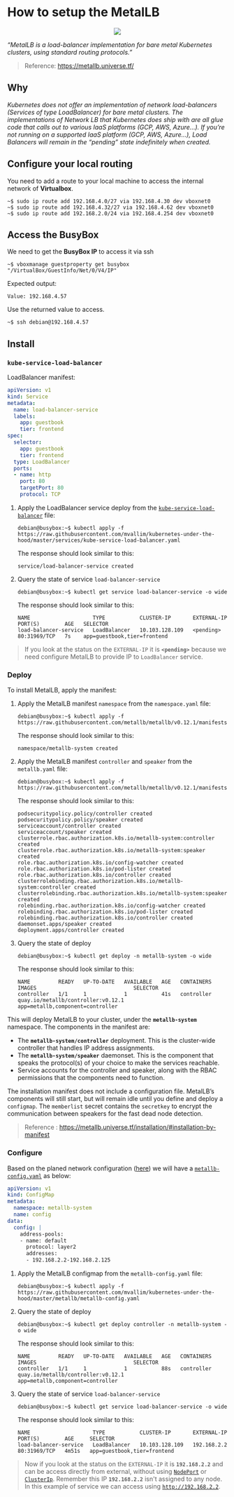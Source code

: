 # How to setup the MetalLB

<p align="center">
  <img src="images/metallb-logo.png">
</p>

*“MetalLB is a load-balancer implementation for bare metal Kubernetes clusters, using standard routing protocols.”*

> Reference: <https://metallb.universe.tf/>

## Why

*Kubernetes does not offer an implementation of network load-balancers (Services of type LoadBalancer) for bare metal clusters. The implementations of Network LB that Kubernetes does ship with are all glue code that calls out to various IaaS platforms (GCP, AWS, Azure…). If you’re not running on a supported IaaS platform (GCP, AWS, Azure…), Load Balancers will remain in the “pending” state indefinitely when created.*

## Configure your local routing

You need to add a route to your local machine to access the internal network of **Virtualbox**.

```console
~$ sudo ip route add 192.168.4.0/27 via 192.168.4.30 dev vboxnet0
~$ sudo ip route add 192.168.4.32/27 via 192.168.4.62 dev vboxnet0
~$ sudo ip route add 192.168.2.0/24 via 192.168.4.254 dev vboxnet0
```

## Access the BusyBox

We need to get the **BusyBox IP** to access it via ssh

```console
~$ vboxmanage guestproperty get busybox "/VirtualBox/GuestInfo/Net/0/V4/IP"
```

Expected output:

```console
Value: 192.168.4.57
```

Use the returned value to access.

```cosole
~$ ssh debian@192.168.4.57
```

## Install

### `kube-service-load-balancer`

LoadBalancer manifest:

```yaml
apiVersion: v1
kind: Service
metadata:  
  name: load-balancer-service
  labels:
    app: guestbook
    tier: frontend
spec:
  selector:
    app: guestbook
    tier: frontend
  type: LoadBalancer
  ports:  
  - name: http
    port: 80
    targetPort: 80
    protocol: TCP
```

1. Apply the LoadBalancer service deploy from the [`kube-service-load-balancer`](../services/kube-service-load-balancer.yaml) file:

   ```console
   debian@busybox:~$ kubectl apply -f https://raw.githubusercontent.com/mvallim/kubernetes-under-the-hood/master/services/kube-service-load-balancer.yaml
   ```

   The response should look similar to this:

   ```text
   service/load-balancer-service created
   ```

2. Query the state of service `load-balancer-service`

   ```console
   debian@busybox:~$ kubectl get service load-balancer-service -o wide
   ```

   The response should look similar to this:

   ```text
   NAME                    TYPE           CLUSTER-IP       EXTERNAL-IP   PORT(S)        AGE   SELECTOR
   load-balancer-service   LoadBalancer   10.103.128.109   <pending>     80:31969/TCP   7s    app=guestbook,tier=frontend
   ```

> If you look at the status on the `EXTERNAL-IP` it is **`<pending>`** because we need configure MetalLB to provide IP to `LoadBalancer` service.

### Deploy

To install MetalLB, apply the manifest:

1. Apply the MetalLB manifest `namespace` from the `namespace.yaml` file:

   ```console
   debian@busybox:~$ kubectl apply -f https://raw.githubusercontent.com/metallb/metallb/v0.12.1/manifests/namespace.yaml
   ```

   The response should look similar to this:

   ```text
   namespace/metallb-system created
   ```

2. Apply the MetalLB manifest `controller` and `speaker` from the `metallb.yaml` file:

   ```console
   debian@busybox:~$ kubectl apply -f https://raw.githubusercontent.com/metallb/metallb/v0.12.1/manifests/metallb.yaml
   ```

   The response should look similar to this:

   ```text
   podsecuritypolicy.policy/controller created
   podsecuritypolicy.policy/speaker created
   serviceaccount/controller created
   serviceaccount/speaker created
   clusterrole.rbac.authorization.k8s.io/metallb-system:controller created
   clusterrole.rbac.authorization.k8s.io/metallb-system:speaker created
   role.rbac.authorization.k8s.io/config-watcher created
   role.rbac.authorization.k8s.io/pod-lister created
   role.rbac.authorization.k8s.io/controller created
   clusterrolebinding.rbac.authorization.k8s.io/metallb-system:controller created
   clusterrolebinding.rbac.authorization.k8s.io/metallb-system:speaker created
   rolebinding.rbac.authorization.k8s.io/config-watcher created
   rolebinding.rbac.authorization.k8s.io/pod-lister created
   rolebinding.rbac.authorization.k8s.io/controller created
   daemonset.apps/speaker created
   deployment.apps/controller created
   ```

3. Query the state of deploy

   ```shell
   debian@busybox:~$ kubectl get deploy -n metallb-system -o wide
   ```

   The response should look similar to this:

   ```console
   NAME         READY   UP-TO-DATE   AVAILABLE   AGE   CONTAINERS   IMAGES                               SELECTOR
   controller   1/1     1            1           41s   controller   quay.io/metallb/controller:v0.12.1   app=metallb,component=controller
   ```

This will deploy MetalLB to your cluster, under the **`metallb-system`** namespace. The components in the manifest are:

* The **`metallb-system/controller`** deployment. This is the cluster-wide controller that handles IP address assignments.  
* The **`metallb-system/speaker`** daemonset. This is the component that speaks the protocol(s) of your choice to make the services reachable.  
* Service accounts for the controller and speaker, along with the RBAC permissions that the components need to function.

The installation manifest does not include a configuration file. MetalLB’s components will still start, but will remain idle until you define and deploy a `configmap`. The `memberlist` secret contains the `secretkey` to encrypt the communication between speakers for the fast dead node detection.

> Reference : <https://metallb.universe.tf/installation/#installation-by-manifest>

### Configure

Based on the planed network configuration ([here](/documentation/network-segmentation.md#loadbalancer)) we will have a [`metallb-config.yaml`](../metallb/metallb-config.yaml) as below:

```yaml
apiVersion: v1
kind: ConfigMap
metadata:
  namespace: metallb-system
  name: config
data:
  config: |
    address-pools:
    - name: default
      protocol: layer2
      addresses:
      - 192.168.2.2-192.168.2.125
```

1. Apply the MetalLB configmap from the `metallb-config.yaml` file:

   ```console
   debian@busybox:~$ kubectl apply -f https://raw.githubusercontent.com/mvallim/kubernetes-under-the-hood/master/metallb/metallb-config.yaml
   ```

2. Query the state of deploy

   ```console
   debian@busybox:~$ kubectl get deploy controller -n metallb-system -o wide
   ```

   The response should look similar to this:

   ```console
   NAME         READY   UP-TO-DATE   AVAILABLE   AGE   CONTAINERS   IMAGES                               SELECTOR
   controller   1/1     1            1           88s   controller   quay.io/metallb/controller:v0.12.1   app=metallb,component=controller
   ```

3. Query the state of service `load-balancer-service`

   ```console
   debian@busybox:~$ kubectl get service load-balancer-service -o wide
   ```

   The response should look similar to this:

   ```text
   NAME                    TYPE           CLUSTER-IP       EXTERNAL-IP   PORT(S)        AGE     SELECTOR
   load-balancer-service   LoadBalancer   10.103.128.109   192.168.2.2   80:31969/TCP   4m51s   app=guestbook,tier=frontend
   ```

> Now if you look at the status on the `EXTERNAL-IP` it is **`192.168.2.2`** and can be access directly from external, without using [`NodePort`](/documentation/kube.md#service) or [`ClusterIp`](/documentation/kube.md#service). Remember this IP **`192.168.2.2`** isn't assigned to any node. In this example of service we can access using [`http://192.168.2.2`](http://192.168.2.2).
